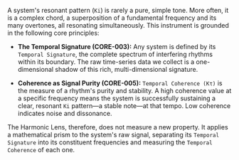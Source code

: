 A system's resonant pattern (`Ki`) is rarely a pure, simple tone. More often, it is a complex chord, a superposition of a fundamental frequency and its many overtones, all resonating simultaneously. This instrument is grounded in the following core principles:

-   **The Temporal Signature (CORE-003):** Any system is defined by its `Temporal Signature`, the complete spectrum of interfering rhythms within its boundary. The raw time-series data we collect is a one-dimensional shadow of this rich, multi-dimensional signature.

-   **Coherence as Signal Purity (CORE-005):** `Temporal Coherence (Kτ)` is the measure of a rhythm's purity and stability. A high coherence value at a specific frequency means the system is successfully sustaining a clear, resonant `Ki` pattern—a stable note—at that tempo. Low coherence indicates noise and dissonance.

The Harmonic Lens, therefore, does not measure a new property. It applies a mathematical prism to the system's raw signal, separating its `Temporal Signature` into its constituent frequencies and measuring the `Temporal Coherence` of each one.
